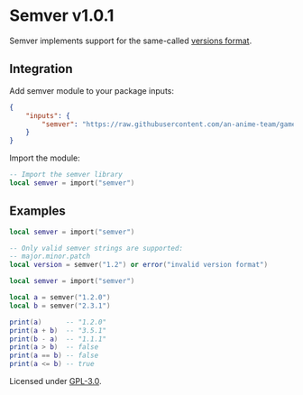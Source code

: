 # Semver v1.0.1

Semver implements support for the same-called [versions format](https://semver.org).

## Integration

Add semver module to your package inputs:

```json
{
    "inputs": {
        "semver": "https://raw.githubusercontent.com/an-anime-team/game-integrations/refs/heads/rewrite/packages/semver/semver.lua"
    }
}
```

Import the module:

```lua
-- Import the semver library
local semver = import("semver")
```

## Examples

```lua
local semver = import("semver")

-- Only valid semver strings are supported:
-- major.minor.patch
local version = semver("1.2") or error("invalid version format")
```

```lua
local semver = import("semver")

local a = semver("1.2.0")
local b = semver("2.3.1")

print(a)      -- "1.2.0"
print(a + b)  -- "3.5.1"
print(b - a)  -- "1.1.1"
print(a > b)  -- false
print(a == b) -- false
print(a <= b) -- true
```

Licensed under [GPL-3.0](../../LICENSE).

